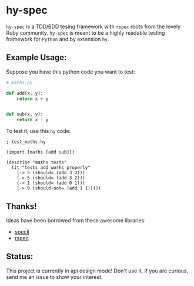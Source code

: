 hy-spec
=======

`hy-spec` is a TDD/BDD tesing framework with `rspec` roots from the lovely Ruby community. `hy-spec` is meant to be a highly readable testing framework for `Python` and by extension `hy`.

Example Usage:
--------------

Suppose you have this python code you want to test:

```python
# maths.py

def add(x, y):
    return x + y


def sub(x, y):
    return x - y
```

To test it, use this `hy` code:

```hy
; test_maths.hy

(import [maths [add sub]])

(describe "maths tests"
  (it "tests add works properly"
    (-> 5 (should= (add 3 2)))
    (-> 5 (should= (add 3 2)))
    (-> 1 (should= (add 0 1)))
    (-> 9 (should-not= (add 1 1)))))
```

Thanks!
-------

Ideas have been borrowed from these awesome libraries:

 * [speclj](http://speclj.com/)
 * [rspec](http://rspec.info/)

Status:
-------

This project is currently in api design mode! Don't use it, if you are curious, send me an issue to show your interest.
